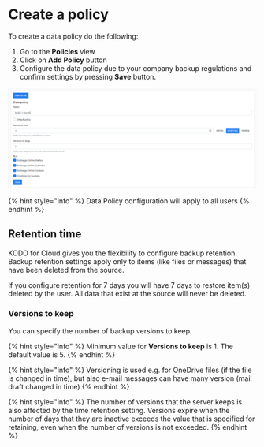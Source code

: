# Create a policy

To create a data policy do the following:

1. Go to the **Policies** view
2. Click on **Add Policy** button
3. Configure the data policy due to your company backup regulations and confirm settings by pressing **Save** button. 

![](../../.gitbook/assets/kodo-cloud-administration-policies01.png)

{% hint style="info" %}
Data Policy configuration will apply to all users 
{% endhint %}

## Retention time

KODO for Cloud gives you the flexibility to configure backup retention. Backup retention settings apply only to items \(like files or messages\) that have been deleted from the source.

If you configure retention for 7 days you will have 7 days to restore item\(s\) deleted by the user. All data that exist at the source will never be deleted.

### Versions to keep

You can specify the number of backup versions to keep.

{% hint style="info" %}
Minimum value for **Versions to keep** is 1. The default value is 5.
{% endhint %}

{% hint style="info" %}
Versioning is used e.g. for OneDrive files \(if the file is changed in time\), but also e-mail messages can have many version \(mail draft changed in time\)
{% endhint %}

{% hint style="info" %}
The number of versions that the server keeps is also affected by the time retention setting. Versions expire when the number of days that they are inactive exceeds the value that is specified for retaining, even when the number of versions is not exceeded.
{% endhint %}





